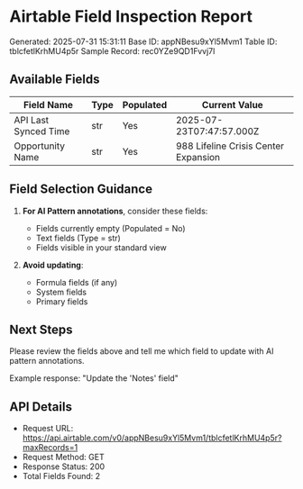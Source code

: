 # Airtable Field Inspection Report

Generated: 2025-07-31 15:31:11
Base ID: appNBesu9xYl5Mvm1
Table ID: tblcfetlKrhMU4p5r
Sample Record: rec0YZe9QD1Fvvj7l

## Available Fields

| Field Name | Type | Populated | Current Value |
|------------|------|-----------|---------------|
| API Last Synced Time | str | Yes | 2025-07-23T07:47:57.000Z |
| Opportunity Name | str | Yes | 988 Lifeline Crisis Center Expansion |


## Field Selection Guidance

1. **For AI Pattern annotations**, consider these fields:
   - Fields currently empty (Populated = No)
   - Text fields (Type = str)
   - Fields visible in your standard view

2. **Avoid updating**:
   - Formula fields (if any)
   - System fields
   - Primary fields

## Next Steps

Please review the fields above and tell me which field to update with AI pattern annotations.

Example response: "Update the 'Notes' field"

## API Details

- Request URL: https://api.airtable.com/v0/appNBesu9xYl5Mvm1/tblcfetlKrhMU4p5r?maxRecords=1
- Request Method: GET
- Response Status: 200
- Total Fields Found: 2
